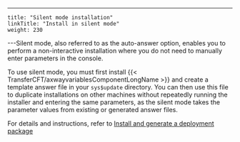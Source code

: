 ---
    title: "Silent mode installation"
    linkTitle: "Install in silent mode"
    weight: 230
---Silent mode, also referred to as the auto-answer option, enables you to perform a non-interactive installation where you do not need to manually enter parameters in the console.

To use silent mode, you must first install {{< TransferCFT/axwayvariablesComponentLongName  >}} and create a template answer file in your `sys$update` directory. You can then use this file to duplicate installations on other machines without repeatedly running the installer and entering the same parameters, as the silent mode takes the parameter values from existing or generated answer files.

For details and instructions, refer to [Install and generate a deployment package](../vms_deployment#Install)
